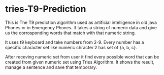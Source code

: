 # tries-T9-Prediction

This is The T9 prediction algorithm used as artificial intelligence in old java Phones or in Emergency Phones.
It takes a string of numeric data and give us the corrosponding words that match with that numeric string.

It uses t9 keyboard and take numbers from 2-9.
Every number has a specific character set like numeric chracter 2 has set of {a, b, c}.

After receving numeric set from user it find every possible word that can be created from given numeric set using Tries Algorithm.
It shows the result, manage a sentence and save that temporary.
